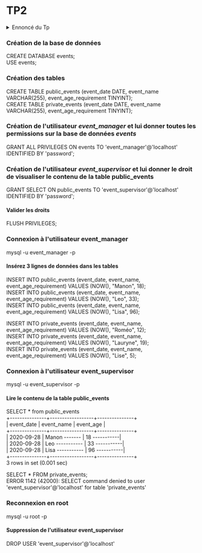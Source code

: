 # TP2
<details>
<summary>Ennoncé du Tp</summary>

```
1. Créez une base de données nommée events
2. Ajoutez une table public_events contenant les colonnes event_date, event_name, event_age_requirement avec les types appropriés
3. Dupliquez cette table dans une nouvelle table private_events
4. Créez un utilisateur event_manager avec le mot de passe password
5. Donnez toutes les permissions à la base de données events à cet utilisateur
6. Créez un utilisateur event_supervisor et donnez lui les droits pour visualiser le contenu de la table public_events
7. Connectez vous en tant que event_manager et ajoutez plusieurs entrées dans les tables public_event et private_event
8. Connectez vous en tant que event_supervisor et listez le contenu de la table public_events
9. En tant que event_supervisor essayez de lister le contenu de la table private_events (pour cette étape donnez moi la commande ainsi que le message d'erreur que vous recevez en retour)
10. Reconnectez vous en tant qu'utilisateur root et supprimez l'utilisateur event_supervisor
```

</details>

### Création de la base de données
CREATE DATABASE events;  
USE events;

### Création des tables
CREATE TABLE public_events (event_date DATE, event_name VARCHAR(255), event_age_requirement TINYINT);  
CREATE TABLE private_events (event_date DATE, event_name VARCHAR(255), event_age_requirement TINYINT);

### Création de l'utilisateur *event_manager* et lui donner toutes les permissions sur la base de données *events*
GRANT ALL PRIVILEGES ON events TO 'event_manager'@'localhost'
IDENTIFIED BY 'password';

### Création de l'utilisateur *event_supervisor* et lui donner le droit de visualiser le contenu de la table public_events
GRANT SELECT ON public_events TO 'event_supervisor'@'localhost'
IDENTIFIED BY 'password';

#### Valider les droits
FLUSH PRIVILEGES;

### Connexion à l'utilisateur event_manager
mysql -u event_manager -p  

#### Insérez 3 lignes de données dans les tables
INSERT INTO public_events (event_date, event_name, event_age_requirement) VALUES (NOW(), "Manon", 18);  
INSERT INTO public_events (event_date, event_name, event_age_requirement) VALUES (NOW(), "Leo", 33);  
INSERT INTO public_events (event_date, event_name, event_age_requirement) VALUES (NOW(), "Lisa", 96);  

INSERT INTO private_events (event_date, event_name, event_age_requirement) VALUES (NOW(), "Roméo", 12);  
INSERT INTO private_events (event_date, event_name, event_age_requirement) VALUES (NOW(), "Lauryne", 19);  
INSERT INTO private_events (event_date, event_name, event_age_requirement) VALUES (NOW(), "Lise", 5);  

### Connexion à l'utilisateur event_supervisor
mysql -u event_supervisor -p  

#### Lire le contenu de la table public_events
SELECT * from public_events  
+---------------+------------------+---------------+  
| event_date | event_name | event_age |  
+---------------+------------------+---------------+  
| 2020-09-28 | Manon   -------    |        18 -----------|  
| 2020-09-28 | Leo -----------     |        33 -----------|  
| 2020-09-28 | Lisa -----------   |        96 -----------|  
+---------------+------------------+---------------+  
3 rows in set (0.001 sec)

SELECT * FROM private_events;  
ERROR 1142 (42000): SELECT command denied to user 'event_supervisor'@'localhost' for table 'private_events'

### Reconnexion en root
mysql -u root -p  

#### Suppression de l'utilisateur event_supervisor
DROP USER 'event_supervisor'@'localhost'
